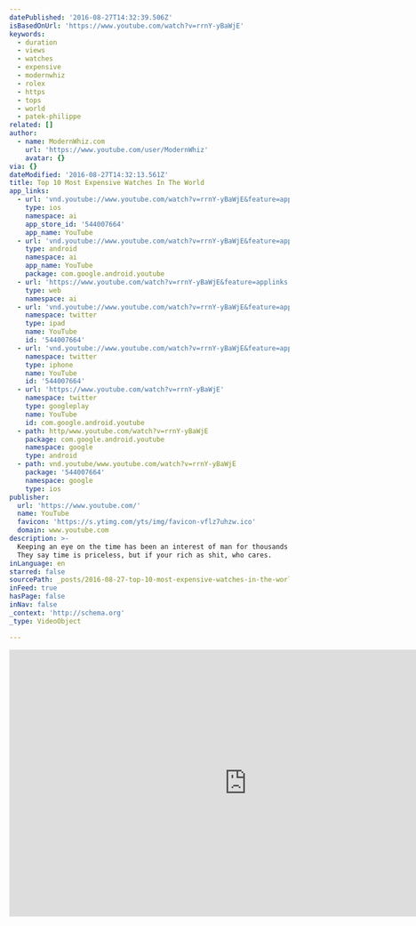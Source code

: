 ```yaml
---
datePublished: '2016-08-27T14:32:39.506Z'
isBasedOnUrl: 'https://www.youtube.com/watch?v=rrnY-yBaWjE'
keywords:
  - duration
  - views
  - watches
  - expensive
  - modernwhiz
  - rolex
  - https
  - tops
  - world
  - patek-philippe
related: []
author:
  - name: ModernWhiz.com
    url: 'https://www.youtube.com/user/ModernWhiz'
    avatar: {}
via: {}
dateModified: '2016-08-27T14:32:13.561Z'
title: Top 10 Most Expensive Watches In The World
app_links:
  - url: 'vnd.youtube://www.youtube.com/watch?v=rrnY-yBaWjE&feature=applinks'
    type: ios
    namespace: ai
    app_store_id: '544007664'
    app_name: YouTube
  - url: 'vnd.youtube://www.youtube.com/watch?v=rrnY-yBaWjE&feature=applinks'
    type: android
    namespace: ai
    app_name: YouTube
    package: com.google.android.youtube
  - url: 'https://www.youtube.com/watch?v=rrnY-yBaWjE&feature=applinks'
    type: web
    namespace: ai
  - url: 'vnd.youtube://www.youtube.com/watch?v=rrnY-yBaWjE&feature=applinks'
    namespace: twitter
    type: ipad
    name: YouTube
    id: '544007664'
  - url: 'vnd.youtube://www.youtube.com/watch?v=rrnY-yBaWjE&feature=applinks'
    namespace: twitter
    type: iphone
    name: YouTube
    id: '544007664'
  - url: 'https://www.youtube.com/watch?v=rrnY-yBaWjE'
    namespace: twitter
    type: googleplay
    name: YouTube
    id: com.google.android.youtube
  - path: http/www.youtube.com/watch?v=rrnY-yBaWjE
    package: com.google.android.youtube
    namespace: google
    type: android
  - path: vnd.youtube/www.youtube.com/watch?v=rrnY-yBaWjE
    package: '544007664'
    namespace: google
    type: ios
publisher:
  url: 'https://www.youtube.com/'
  name: YouTube
  favicon: 'https://s.ytimg.com/yts/img/favicon-vflz7uhzw.ico'
  domain: www.youtube.com
description: >-
  Keeping an eye on the time has been an interest of man for thousands of years.
  They say time is priceless, but if your rich as shit, who cares. 
inLanguage: en
starred: false
sourcePath: _posts/2016-08-27-top-10-most-expensive-watches-in-the-world.md
inFeed: true
hasPage: false
inNav: false
_context: 'http://schema.org'
_type: VideoObject

---
```

<iframe src="https://cdn.embedly.com/widgets/media.html?src=https%3A%2F%2Fwww.youtube.com%2Fembed%2FrrnY-yBaWjE%3Ffeature%3Doembed&amp;url=http%3A%2F%2Fwww.youtube.com%2Fwatch%3Fv%3DrrnY-yBaWjE&amp;image=https%3A%2F%2Fi.ytimg.com%2Fvi%2FrrnY-yBaWjE%2Fhqdefault.jpg&amp;key=b7d04c9b404c499eba89ee7072e1c4f7&amp;type=text%2Fhtml&amp;schema=youtube" width="854" height="480" scrolling="no" frameborder="0" allowfullscreen="" style=""></iframe>